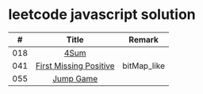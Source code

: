 # leetcode javascript solution

| # | Title | Remark |
|:--:|:--:|:--:|
|018|[4Sum](https://github.com/MoruoFrog/leetcode/blob/master/18__4Sum.js)|  |
|041|[First Missing Positive](https://github.com/MoruoFrog/leetcode/blob/master/41__FirstMissingPositive.js)| bitMap_like |
|055|[Jump Game](https://github.com/MoruoFrog/leetcode/blob/master/55__JumpGame.js)|